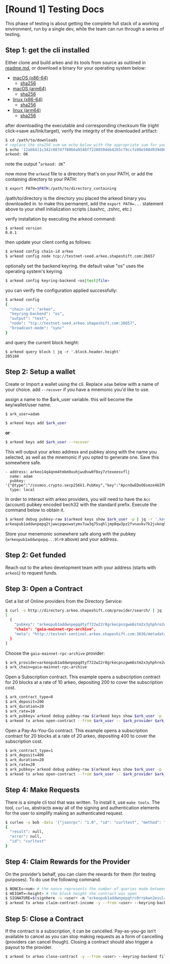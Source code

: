 # [Round 1] Testing Docs

This phase of testing is about getting the complete full stack of a working environment, run by a single dev, while the team can run through a series of testing.

## Step 1: get the cli installed
Either clone and build arkeo and its tools from source as outlined in [readme.md](../readme.md),
or download a binary for your operating system below:

- [macOS (x86-64)](https://arkeo.s3.eu-west-1.amazonaws.com/bin/arkeo_darwin_amd64.tar.gz)
  - [sha256](sums/arkeo_darwin_amd64.sha256?raw=true)
- [macOS (arm64)](https://arkeo.s3.eu-west-1.amazonaws.com/bin/arkeo_darwin_arm64.tar.gz)
  - [sha256](sums/arkeo_darwin_arm64.sha256?raw=true)
- [linux (x86-64)](https://arkeo.s3.eu-west-1.amazonaws.com/bin/arkeo_linux_arm64.tar.gz)
  - [sha256](sums/arkeo_linux_arm64.sha256?raw=true)
- [linux (arm64)](https://arkeo.s3.eu-west-1.amazonaws.com/bin/arkeo_linux_arm64.tar.gz)
  - [sha256](sums/arkeo_linux_arm64.sha256?raw=true)

after downloading the executable and corresponding checksum file (right click->save as/link/target), verify the integrity of the downloaded artifact:
```bash
$ cd /path/to/downloads
# replace the sha256 sum we echo below with the appropriate sum for your os listed above
$ echo '12a66411c342c0874778066a9548ff220850deb4265c79ccfa98e508d939d80d arkeod' | sha256sum -c -       
arkeod: OK
```
note the output "`arkeod: OK`"

now move the `arkeod` file to a directory that's on your PATH, or add the containing directory to your PATH:
```bash
$ export PATH=$PATH:/path/to/directory_containing
```
/path/to/directory is the directory you placed the arkeod binary you downloaded in. to make this permanent,
add the `export PATH=...` statement above to your shell initialization scripts (.bashrc, .zshrc, etc.)

verify installation by executing the arkeod command:
```
$ arkeod version
0.0.1
```

then update your client config as follows:
```bash
$ arkeod config chain-id arkeo
$ arkeod config node tcp://testnet-seed.arkeo.shapeshift.com:26657
```

optionally set the backend keyring. the default value "os" uses the operating system's keyring.
```bash
$ arkeod config keyring-backend <os|test|file>
```

you can verify the configuration applied successfully:
```bash
$ arkeod config
{
  "chain-id": "arkeo",
  "keyring-backend": "os",
  "output": "text",
  "node": "tcp://testnet-seed.arkeo.shapeshift.com:26657",
  "broadcast-mode": "sync"
}
```
and query the current block height:
```
$ arkeod query block | jq -r '.block.header.height'
205160
```
## Step 2: Setup a wallet
Create or Import a wallet using the cli. Replace `adam` below with a name of your choice. add `--recover` if you have a
mnemonic you'd like to use.

assign a name to the $ark_user variable. this will become the key/wallet/user name.
```bash
$ ark_user=adam
```

```bash
$ arkeod keys add $ark_user
```
__or__
```bash
$ arkeod keys add $ark_user --recover
```
This will output your arkeo address and pubkey along with the name you selected, as well as the mnemonic
if you opted to generate one. Save this somewhere safe.

```
- address: arkeo14q4qnm4tmkm9xuhjwu0vw0f8xy7ztexeesvflj
  name: adam
  pubkey: '{"@type":"/cosmos.crypto.secp256k1.PubKey","key":"ApcnOwEDoO6smze46IPUgC/5bC8DohEpLJ9ZZnrKky0w"}'
  type: local
```

In order to interact with arkeo providers, you will need to have the `Acc` (account) pubkey encoded bech32 with the standard prefix. Execute the command below to obtain it.

```bash
$ arkeod debug pubkey-raw $(arkeod keys show $ark_user -p | jq -r '.key') | grep '^Bech32 Acc: ' | awk '{ print $NF }'
arkeopub1addwnpepq2tjwwcpqwswatymx7uw3q75sqhljmp0qw3pz2fvnavkv7k2jvknq9k9lr0
```

Store your menemonic somewhere safe along with the pubkey (`arkeopub1addwnpepq...9lr0` above) and your address.

## Step 2: Get funded

Reach out to the arkeo development team with your address (starts with `arkeo1`) to request funds.

## Step 3: Open a Contract

Get a list of Online providers from the Directory Service:
```bash
$ curl -s http://directory.arkeo.shapeshift.com/provider/search/ | jq '.[]|select(.Status == "Online")|[{pubkey: .Pubkey, chain: .Chain, meta: .MetadataURI}]'
[
  {
    "pubkey": "arkeopub1addwnpepqdtyf722w22r8grkecpnzgwm6stm2x3yhphre2wwnwwxkpa9ym5fyfyxdum",
    "chain": "gaia-mainnet-rpc-archive",
    "meta": "http://testnet-sentinel.arkeo.shapeshift.com:3636/metadata.json"
  }
]
```

Choose the `gaia-mainnet-rpc-archive` provider:
```bash
$ ark_provider=arkeopub1addwnpepqdtyf722w22r8grkecpnzgwm6stm2x3yhphre2wwnwwxkpa9ym5fyfyxdum
$ ark_chain=gaia-mainnet-rpc-archive
```

Open a Subscription contract. This example opens a subscription contract for 20 blocks at a rate of 10 arkeo, depositing 200 to cover the subscription cost.
```bash
$ ark_contract_type=0
$ ark_deposit=200
$ ark_duration=20
$ ark_rate=10
$ ark_pubkey=`arkeod debug pubkey-raw $(arkeod keys show $ark_user -p | jq -r '.key') | grep '^Bech32 Acc: ' | awk '{ print $NF }'`
$ arkeod tx arkeo open-contract --from $ark_user -- $ark_provider $ark_chain "$ark_pubkey" "$ark_contract_type" "$ark_deposit" "$ark_duration" $ark_rate
```

Open a Pay-As-You-Go contract. This example opens a subscription contract for 20 blocks at a rate of 20 arkeo, depositing 400 to cover the subscription cost.
```bash
$ ark_contract_type=1
$ ark_deposit=400
$ ark_duration=20
$ ark_rate=20
$ ark_pubkey=`arkeod debug pubkey-raw $(arkeod keys show $ark_user -p | jq -r '.key') | grep '^Bech32 Acc: ' | awk '{ print $NF }'`
$ arkeod tx arkeo open-contract --from $ark_user -- $ark_provider $ark_chain "$ark_pubkey" "$ark_contract_type" "$ark_deposit" "$ark_duration" $ark_rate
```

## Step 4: Make Requests

There is a simple cli tool that was written. To install it, use `make tools`. The tool, `curleo`, abstracts away all of the signing and authentication elements for the user to simplify making an authenticated request.

```bash
$ curleo -u bob -data '{"jsonrpc": "1.0", "id": "curltest", "method": "ping", "params": []}' -H "text/plain" http://seed.arkeo.network:3636/btc-mainnet-fullnode | jq
{
  "result": null,
  "error": null,
  "id": "curltest"
}
```

## Step 4: Claim Rewards for the Provider

On the provider’s behalf, you can claim the rewards for them (for testing purposes). To do use the following command. 

```bash
$ NONCE=<num> # the nonce represents the number of queries made between the client/provider and provider during this contract
$ HEIGHT=<height> # the block height the contract was open
$ SIGNATURE=$(signhere -u <user> -m "arkeopub1addwnpepqtrc0rrpkwn2esula68zl3dvqqfxfjhr5dyfxy3uq97dssntrq8twhy9nvu:btc-mainnet-fullnode:<your pubkey>:$HEIGHT:$NONCE") # signature
$ arkeod tx arkeo claim-contract-income -y --from <user> --keyring-backend file --node "tcp://seed.arkeo.network:26657" -- arkeopub1addwnpepqtrc0rrpkwn2esula68zl3dvqqfxfjhr5dyfxy3uq97dssntrq8twhy9nvu btc-mainnet-fullnode <your pubkey> "$NONCE" "$HEIGHT" "$SIGNATURE"
```

## Step 5: Close a Contract

If the contract is a subscription, it can be cancelled. Pay-as-you-go isn’t available to cancel as you can stop making requests as a form of cancelling (providers can cancel though). Closing a contract should also trigger a payout to the provider.

```bash
$ arkeod tx arkeo close-contract -y --from <user> --keyring-backend file --node "tcp://seed.arkeo.network:26657" -- arkeopub1addwnpepqtrc0rrpkwn2esula68zl3dvqqfxfjhr5dyfxy3uq97dssntrq8twhy9nvu btc-mainnet-fullnode "<your pubkey>"
```